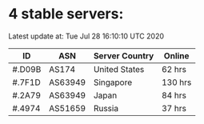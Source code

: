 # 4 stable servers:

Latest update at: Tue Jul 28 16:10:10 UTC 2020

| ID | ASN | Server Country | Online |
| -- | --- | -------------- | ------ |
| #.D09B | AS174 | United States | 62 hrs |
| #.7F1D | AS63949 | Singapore | 130 hrs |
| #.2A79 | AS63949 | Japan | 84 hrs |
| #.4974 | AS51659 | Russia | 37 hrs |

